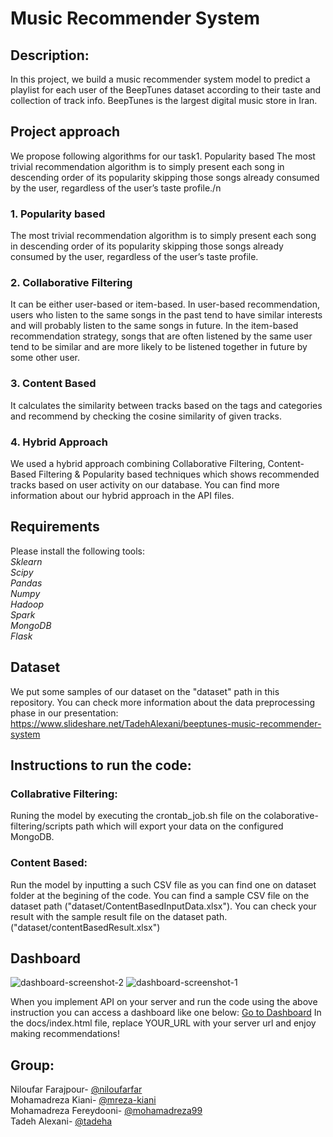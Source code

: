 # Music Recommender System
## Description:

In this project, we build a music recommender system model to predict a playlist for each user of the BeepTunes dataset according to their taste and collection of track info.
BeepTunes is the largest digital music store in Iran.

## Project approach

We propose following algorithms for our task1. Popularity based
The most trivial recommendation algorithm is to simply present each song
in descending order of its popularity skipping those songs already consumed by the user, regardless of the user’s taste profile./n
### 1. Popularity based

The most trivial recommendation algorithm is to simply present each song
in descending order of its popularity skipping those songs already consumed by the user, regardless of the user’s taste profile.
### 2. Collaborative Filtering

It can be either user-based or item-based. In user-based recommendation,
users who listen to the same songs in the past tend to have similar interests
and will probably listen to the same songs in future. In the item-based
recommendation strategy, songs that are often listened by the same user
tend to be similar and are more likely to be listened together in future by
some other user.
### 3. Content Based

It calculates the similarity between tracks based on the tags and categories and recommend by checking the cosine similarity of given tracks.
### 4. Hybrid Approach

We used a hybrid approach combining Collaborative Filtering, Content-Based Filtering & Popularity based techniques which shows recommended tracks based on user activity on our database. You can find more information about our hybrid approach in the API files.

## Requirements

Please install the following tools:\
*Sklearn*\
*Scipy*\
*Pandas*\
*Numpy*\
*Hadoop*\
*Spark*\
*MongoDB*\
*Flask*

## Dataset

We put some samples of our dataset on the "dataset" path in this repository. You can check more information about the data preprocessing phase in our presentation:
https://www.slideshare.net/TadehAlexani/beeptunes-music-recommender-system


## Instructions to run the code:

### Collabrative Filtering:

Runing the model by executing the crontab_job.sh file on the colaborative-filtering/scripts path which will export your data on the configured MongoDB. 

### Content Based:

Run the model by inputting a such CSV file as you can find one on dataset folder at the begining of the code.
You can find a sample CSV file on the dataset path ("dataset/ContentBasedInputData.xlsx").
You can check your result with the sample result file on the dataset path. ("dataset/contentBasedResult.xlsx")

## Dashboard

![dashboard-screenshot-2](https://user-images.githubusercontent.com/22890731/80225073-d57d5f80-865f-11ea-9445-7fb90b9ea6b9.png)
![dashboard-screenshot-1](https://user-images.githubusercontent.com/22890731/80225079-d7dfb980-865f-11ea-9026-4dff309cda27.png)

When you implement API on your server and run the code using the above instruction you can access a dashboard like one below:
[Go to Dashboard](https://tadeha.github.io/music-recommender-system/)
In the docs/index.html file, replace YOUR_URL with your server url and enjoy making recommendations!

## Group:
Niloufar Farajpour- [@niloufarfar](https://github.com/niloufarfar/)\
Mohamadreza Kiani- [@mreza-kiani](https://github.com/mreza-kiani/)\
Mohamadreza Fereydooni- [@mohamadreza99](https://github.com/mohamadreza99/)\
Tadeh Alexani- [@tadeha](https://github.com/tadeha/)
